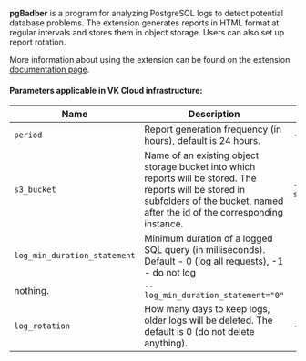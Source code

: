 **pgBadber** is a program for analyzing PostgreSQL logs to detect potential database problems. The extension generates reports in HTML format at regular intervals and stores them in object storage. Users can also set up report rotation.

More information about using the extension can be found on the extension [documentation page](https://github.com/darold/pgbadger).

#### Parameters applicable in VK Cloud infrastructure:

| Name                         | Description                                                                                                                                                                            | Example                       |
| ---------------------------- | -------------------------------------------------------------------------------------------------------------------------------------------------------------------------------------- | ----------------------------- |
| `period`                     | Report generation frequency (in hours), default is 24 hours.                                                                                                                           | `--period="24"`               |
| `s3_bucket`                  | Name of an existing object storage bucket into which reports will be stored. The reports will be stored in subfolders of the bucket, named after the id of the corresponding instance. | `--s3_bucket="pdbadger_logs"` |
| `log_min_duration_statement` | Minimum duration of a logged SQL query (in milliseconds). Default - 0 (log all requests), -1 - do not log                                                                              |
| nothing.                     | `--log_min_duration_statement="0"`                                                                                                                                                     |
| `log_rotation`               | How many days to keep logs, older logs will be deleted. The default is 0 (do not delete anything).                                                                                     | `--log_rotation="0"`          |

